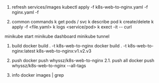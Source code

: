 <!-- Kubectl -->
1. refresh services/images
kubectl apply -f k8s-web-to-nginx.yaml -f nginx.yaml -f

2. common commands
k get pods / svc
k describe pod <name>
k create/delete
k apply -f <file.yaml>
k logs <service/pod>
k exect -it <name> -- curl <url>

<!-- Minikube -->
minikube start
minikube dashboard
minikube tunnel


<!-- Docker -->
1. build
docker build . -t k8s-web-to-nginx
docker build . -t k8s-web-to-nginx:latest k8s-web-to-nginx:v1.v2.v3

2. push
docker push whyssz/k8s-web-to-nginx
2.1. push all 
docker push whyssz/k8s-web-to-nginx --all-tags

3. info
docker images | grep <desc>